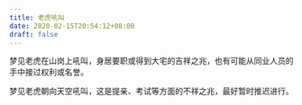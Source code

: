 ```yaml
---
title: 老虎吼叫
date: 2020-02-15T20:54:12+08:00
draft: false
---
```


梦见老虎在山岗上吼叫，身居要职或得到大宅的吉祥之兆，也有可能从同业人员的手中接过权利或名誉。

梦见老虎朝向天空吼叫，这是提亲、考试等方面的不祥之兆，最好暂时推迟进行。

